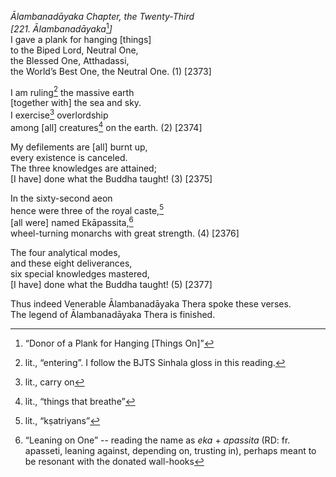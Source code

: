 *Ālambanadāyaka Chapter, the Twenty-Third*  
*\[221. Ālambanadāyaka*[^1]*\]*  
I gave a plank for hanging \[things\]  
to the Biped Lord, Neutral One,  
the Blessed One, Atthadassi,  
the World’s Best One, the Neutral One. (1) \[2373\]

I am ruling[^2] the massive earth  
\[together with\] the sea and sky.  
I exercise[^3] overlordship  
among \[all\] creatures[^4] on the earth. (2) \[2374\]

My defilements are \[all\] burnt up,  
every existence is canceled.  
The three knowledges are attained;  
\[I have\] done what the Buddha taught! (3) \[2375\]

In the sixty-second aeon  
hence were three of the royal caste,[^5]  
\[all were\] named Ekāpassita,[^6]  
wheel-turning monarchs with great strength. (4) \[2376\]

The four analytical modes,  
and these eight deliverances,  
six special knowledges mastered,  
\[I have\] done what the Buddha taught! (5) \[2377\]

Thus indeed Venerable Ālambanadāyaka Thera spoke these verses.  
The legend of Ālambanadāyaka Thera is finished.

[^1]: “Donor of a Plank for Hanging \[Things On\]”

[^2]: lit., “entering”. I follow the BJTS Sinhala gloss in this reading.

[^3]: lit., carry on

[^4]: lit., “things that breathe”

[^5]: lit., “kṣatriyans”

[^6]: “Leaning on One” -- reading the name as *eka* + *apassita* (RD:
    fr. apasseti, leaning against, depending on, trusting in), perhaps
    meant to be resonant with the donated wall-hooks
